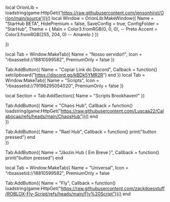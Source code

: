 local OrionLib = loadstring(game:HttpGet(('https://raw.githubusercontent.com/jensonhirst/Orion/main/source')))()
local Window = OrionLib:MakeWindow({
    Name = "StarHub BETA",
    HidePremium = false,
    SaveConfig = true,
    ConfigFolder = "StarHub",
    Theme = {
        Main = Color3.fromRGB(0, 0, 0), -- Preto
        Accent = Color3.fromRGB(255, 204, 0) -- Amarelo
    }
})

})

local Tab = Window:MakeTab({
    Name = "Nosso servidor!",
    Icon = "rbxassetid://18810599582",
    PremiumOnly = false
})

Tab:AddButton({
    Name = "Copiar Link do Discord",
    Callback = function()
        setclipboard("https://discord.gg/kBDk5YMR2R")
    end
})
local Tab = Window:MakeTab({
	Name = "Scripts",
	Icon = "rbxassetid://79196295054020",
	PremiumOnly = false
})

local Section = Tab:AddSection({
	Name = "Scripts Brookhaven!"
})

Tab:AddButton({
	Name = "Chaos Hub",
	Callback = function()
      		loadstring(game:HttpGet("https://raw.githubusercontent.com/Luscaa22/Calabocaa/refs/heads/main/ChaosHub"))()
  	end    
})

Tab:AddButton({
	Name = "Rael Hub",
	Callback = function()
      		print("button pressed")
  	end    
})

Tab:AddButton({
	Name = "Jãozin Hub ( Em Breve )",
	Callback = function()
      		print("button pressed")
  	end    
  
  local Tab = Window:MakeTab({
    Name = "Universal",
    Icon = "rbxassetid://18810599582",
    PremiumOnly = false
    
Tab:AddButton({
	Name = "Fly",
	Callback = function()
      		loadstring(game:HttpGet("https://raw.githubusercontent.com/zackdoesstuff/ROBLOX-Fly-Script/refs/heads/main/Fly%20Script"))()
  	end    
    
